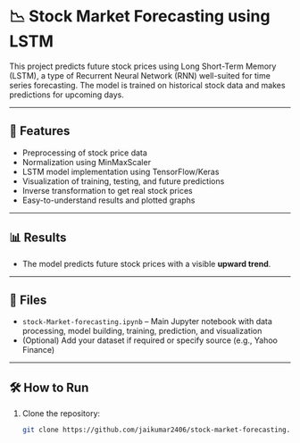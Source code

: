 # 📉 Stock Market Forecasting using LSTM

This project predicts future stock prices using Long Short-Term Memory (LSTM), a type of Recurrent Neural Network (RNN) well-suited for time series forecasting. The model is trained on historical stock data and makes predictions for upcoming days.

---

## 🚀 Features

- Preprocessing of stock price data
- Normalization using MinMaxScaler
- LSTM model implementation using TensorFlow/Keras
- Visualization of training, testing, and future predictions
- Inverse transformation to get real stock prices
- Easy-to-understand results and plotted graphs

---

## 📊 Results

- The model predicts future stock prices with a visible **upward trend**.

---

## 📁 Files

- `stock-Market-forecasting.ipynb` – Main Jupyter notebook with data processing, model building, training, prediction, and visualization
- (Optional) Add your dataset if required or specify source (e.g., Yahoo Finance)

---

## 🛠️ How to Run

1. Clone the repository:
   ```bash
   git clone https://github.com/jaikumar2406/stock-market-forecasting.git
